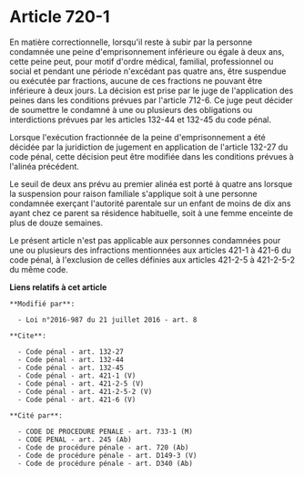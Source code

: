 # Article 720-1

En matière correctionnelle, lorsqu'il reste à subir par la personne condamnée une peine d'emprisonnement inférieure ou égale
à deux ans, cette peine peut, pour motif d'ordre médical, familial, professionnel ou social et pendant une période n'excédant
pas quatre ans, être suspendue ou exécutée par fractions, aucune de ces fractions ne pouvant être inférieure à deux jours. La
décision est prise par le juge de l'application des peines dans les conditions prévues par l'article 712-6. Ce juge peut
décider de soumettre le condamné à une ou plusieurs des obligations ou interdictions prévues par les articles 132-44 et
132-45 du code pénal. 

Lorsque l'exécution fractionnée de la peine d'emprisonnement a été décidée par la juridiction de jugement en application de
l'article 132-27 du code pénal, cette décision peut être modifiée dans les conditions prévues à l'alinéa précédent. 

Le seuil de deux ans prévu au premier alinéa est porté à quatre ans lorsque la suspension pour raison familiale s'applique
soit à une personne condamnée exerçant l'autorité parentale sur un enfant de moins de dix ans ayant chez ce parent sa
résidence habituelle, soit à une femme enceinte de plus de douze semaines. 

Le présent article n'est pas applicable aux personnes condamnées pour une ou plusieurs des infractions mentionnées aux
articles 421-1 à 421-6 du code pénal, à l'exclusion de celles définies aux articles 421-2-5 à 421-2-5-2 du même code.

**Liens relatifs à cet article**

	**Modifié par**:

	  - Loi n°2016-987 du 21 juillet 2016 - art. 8

	**Cite**:

	  - Code pénal - art. 132-27
	  - Code pénal - art. 132-44
	  - Code pénal - art. 132-45
	  - Code pénal - art. 421-1 (V)
	  - Code pénal - art. 421-2-5 (V)
	  - Code pénal - art. 421-2-5-2 (V)
	  - Code pénal - art. 421-6 (V)

	**Cité par**:

	  - CODE DE PROCEDURE PENALE - art. 733-1 (M)
	  - CODE PENAL - art. 245 (Ab)
	  - Code de procédure pénale - art. 720 (Ab)
	  - Code de procédure pénale - art. D149-3 (V)
	  - Code de procédure pénale - art. D340 (Ab)
